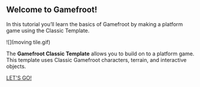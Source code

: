 ## Welcome to Gamefroot!

In this tutorial you’ll learn the basics of Gamefroot by making a platform game using the Classic Template.

![](moving tile.gif)

The **Gamefroot Classic Template** allows you to build on to a platform game. This template uses Classic Gamefroot characters, terrain, and interactive objects.

[LET'S GO!](https://thornyd.gitbooks.io/gamefroot-basics-make-a-platform-game/content/open_the_gamefroot_classic_template.html)